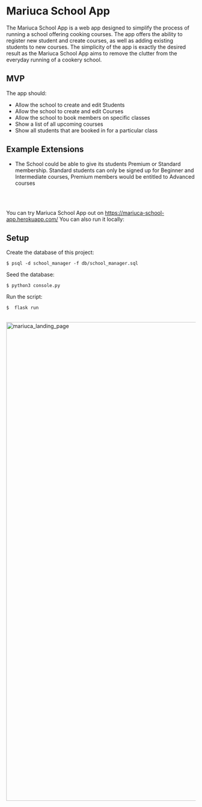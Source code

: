 # Mariuca School App
The Mariuca School App is a web app designed to simplify the process of running a school offering cooking courses. 
The app offers the ability to register new student and create courses, as well as adding existing students to new courses. 
The simplicity of the app is exactly the desired result as the Mariuca School App aims to remove the clutter from the everyday running of a cookery school. 

## MVP

The app should:

- Allow the school to create and edit Students
- Allow the school to create and edit Courses
- Allow the school to book members on specific classes
- Show a list of all upcoming courses
- Show all students that are booked in for a particular class

## Example Extensions

- The School could be able to give its students Premium or Standard membership. Standard students can only be signed up for Beginner and Intermediate courses, Premium members would be entitled to Advanced courses

<br />
<br /> 

You can try Mariuca School App out on https://mariuca-school-app.herokuapp.com/
You can also run it locally:

## Setup
Create the database of this project:
```
$ psql -d school_manager -f db/school_manager.sql

```

Seed the database:
```
$ python3 console.py
```

Run the script:
```
$  flask run
```
<br />

<img width="1273" alt="mariuca_landing_page" src="https://user-images.githubusercontent.com/65955047/103797935-014f4280-5041-11eb-9d28-b3685a77f8fd.png">
